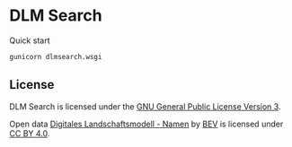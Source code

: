 # DLM Search

Quick start

```bash
gunicorn dlmsearch.wsgi
```

## License

DLM Search is licensed under the [GNU General Public License Version 3](https://github.com/hephy-dd/comet-pqc/tree/master/LICENSE).

Open data [Digitales Landschaftsmodell - Namen](https://www.data.gv.at/katalog/dataset/69617480-d031-42e4-b520-ee1a2f8446af) by [BEV](https://bev.gv.at) is licensed under [CC BY 4.0](https://creativecommons.org/licenses/by/4.0/).
